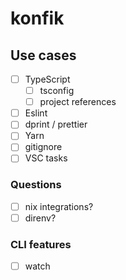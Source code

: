 # konfik

## Use cases

- [ ] TypeScript
  - [ ] tsconfig
  - [ ] project references
- [ ] Eslint
- [ ] dprint / prettier
- [ ] Yarn
- [ ] gitignore
- [ ] VSC tasks

### Questions

- [ ] nix integrations?
- [ ] direnv?

### CLI features

- [ ] watch
